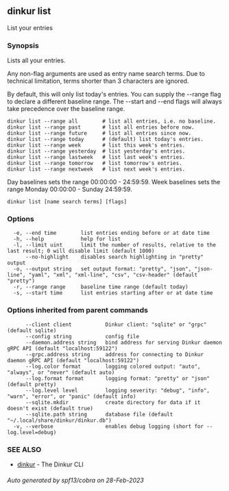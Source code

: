 ## dinkur list

List your entries

### Synopsis

Lists all your entries.

Any non-flag arguments are used as entry name search terms. Due to technical
limitation, terms shorter than 3 characters are ignored.

By default, this will only list today's entries. You can supply the --range flag
to declare a different baseline range. The --start and --end flags will always
take precedence over the baseline range.

	dinkur list --range all        # list all entries, i.e. no baseline.
	dinkur list --range past       # list all entries before now.
	dinkur list --range future     # list all entries since now.
	dinkur list --range today      # (default) list today's entries.
	dinkur list --range week       # list this week's entries.
	dinkur list --range yesterday  # list yesterday's entries.
	dinkur list --range lastweek   # list last week's entries.
	dinkur list --range tomorrow   # list tomorrow's entries.
	dinkur list --range nextweek   # list next week's entries.

Day baselines sets the range 00:00:00 - 24:59:59.
Week baselines sets the range Monday 00:00:00 - Sunday 24:59:59.


```
dinkur list [name search terms] [flags]
```

### Options

```
  -e, --end time        list entries ending before or at date time
  -h, --help            help for list
  -l, --limit uint      limit the number of results, relative to the last result; 0 will disable limit (default 1000)
      --no-highlight    disables search highlighting in "pretty" output
  -o, --output string   set output format: "pretty", "json", "json-line", "yaml", "xml", "xml-line", "csv", "csv-header" (default "pretty")
  -r, --range range     baseline time range (default today)
  -s, --start time      list entries starting after or at date time
```

### Options inherited from parent commands

```
      --client client           Dinkur client: "sqlite" or "grpc" (default sqlite)
      --config string           config file
      --daemon.address string   bind address for serving Dinkur daemon gRPC API (default "localhost:59122")
      --grpc.address string     address for connecting to Dinkur daemon gRPC API (default "localhost:59122")
      --log.color format        logging colored output: "auto", "always", or "never" (default auto)
      --log.format format       logging format: "pretty" or "json" (default pretty)
      --log.level level         logging severity: "debug", "info", "warn", "error", or "panic" (default info)
      --sqlite.mkdir            create directory for data if it doesn't exist (default true)
      --sqlite.path string      database file (default "~/.local/share/dinkur/dinkur.db")
  -v, --verbose                 enables debug logging (short for --log.level=debug)
```

### SEE ALSO

* [dinkur](dinkur.md)	 - The Dinkur CLI

###### Auto generated by spf13/cobra on 28-Feb-2023
